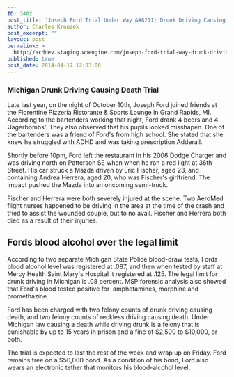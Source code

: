 ```yaml
---
ID: 3402
post_title: 'Joseph Ford Trial Under Way &#8211; Drunk Driving Causing Death Conviction May Lead to Prison Sentence'
author: Charles Kronzek
post_excerpt: ""
layout: post
permalink: >
  http://acddev.staging.wpengine.com/joseph-ford-trial-way-drunk-driving-causing-death-conviction-may-lead-prison-sentence.html
published: true
post_date: 2014-04-17 12:03:00
---
```

<h3 dir="ltr">Michigan Drunk Driving Causing Death Trial</h3>
<p dir="ltr">Late last year, on the night of October 10th, Joseph Ford joined friends at the Florentine Pizzeria Ristorante &amp; Sports Lounge in Grand Rapids, MI. According to the bartenders working that night, Ford drank 4 beers and 4 'Jagerbombs'. They also observed that his pupils looked misshapen. One of the bartenders was a friend of Ford's from high school. She stated that she knew he struggled with ADHD and was taking prescription Adderall.</p>
Shortly before 10pm, Ford left the restaurant in his 2006 Dodge Charger and was driving north on Patterson SE when when he ran a red light at 36th Street. His car struck a Mazda driven by Eric Fischer, aged 23, and containing Andrea Herrera, aged 20, who was Fischer's girlfriend. The impact pushed the Mazda into an oncoming semi-truck.

Fischer and Herrera were both severely injured at the scene. Two AeroMed flight nurses happened to be driving in the area at the time of the crash and tried to assist the wounded couple, but to no avail. Fischer and Herrera both died as a result of their injuries.

<h2>Fords blood alcohol over the legal limit</h2>

According to two separate Michigan State Police blood-draw tests, Fords blood alcohol level was registered at .087, and then when tested by staff at Mercy Health Saint Mary's Hospital it registered at .125. The legal limit for drunk driving in Michigan is .08 percent. MSP forensic analysis also showed that Ford's blood tested positive for  amphetamines, morphine and promethazine.

Ford has been charged with two felony counts of drunk driving causing death, and two felony counts of reckless driving causing death. Under Michigan law causing a death while driving drunk is a felony that is punishable by up to 15 years in prison and a fine of $2,500 to $10,000, or both.

The trial is expected to last the rest of the week and wrap up on Friday. Ford remains free on a $50,000 bond. As a condition of his bond, Ford also wears an electronic tether that monitors his blood-alcohol level.

&nbsp;

&nbsp;